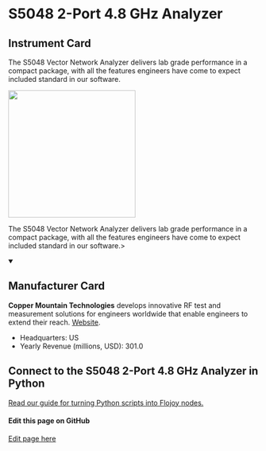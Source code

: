 
# S5048 2-Port 4.8 GHz Analyzer

## Instrument Card

<div className="flex">

<div>

The S5048 Vector Network Analyzer delivers lab grade performance in a compact package, with all the features engineers have come to expect included standard in our software.

</div>

<img width="256" src="https://v5.airtableusercontent.com/v1/19/19/1691539200000/NgFcrABOL0eWY6A7otUpRQ/5YAmTw1JyJ3eQQ_Twt-QdRdNzogcxuetdAC24UpfP2vL6qAKSagTeYm7-KSVH7D3QtuwtMdqfYMke9QggyPH8LRjzE64uyQ1e5pUhKBxG7w/k_fYJaQduFTQcCMjxlEvKTFRUjBBntQJSCMY2XCFoAM"/>

</div>

The S5048 Vector Network Analyzer delivers lab grade performance in a compact package, with all the features engineers have come to expect included standard in our software.>

<details open>
<summary><h2>Manufacturer Card</h2></summary>

**Copper Mountain Technologies** develops innovative RF test and measurement solutions for engineers worldwide that enable engineers to extend their reach. <a href="https://coppermountaintech.com/">Website</a>.

<ul>
  <li>Headquarters: US</li>
  <li>Yearly Revenue (millions, USD): 301.0</li>
</ul>
</details>

## Connect to the S5048 2-Port 4.8 GHz Analyzer in Python

[Read our guide for turning Python scripts into Flojoy nodes.](https://docs.flojoy.ai/custom-nodes/creating-custom-node/)

<SectionBreak />

[//]: # (Edit page on GitHub)

#### Edit this page on GitHub

[Edit page here](https://github.com/flojoy-ai/docs/blob/main/docs/instruments-database/Network%20Analyzers/M5180-2-Port-18-GHz-Analyzer/M5180-2-Port-18-GHz-Analyzer.md)
